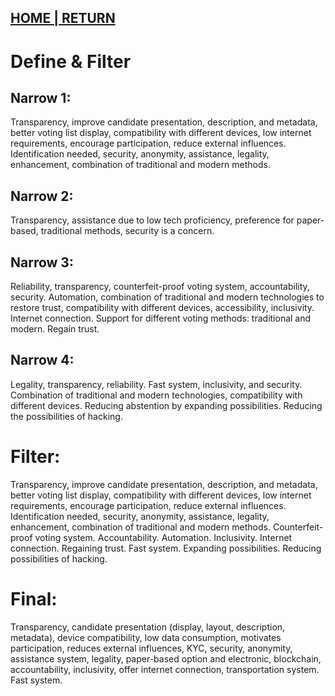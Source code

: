 ## [HOME | RETURN](https://github.com/plexoio/musa/blob/main/README.md)

# Define & Filter

## Narrow 1: 
Transparency, improve candidate presentation, description, and metadata, better voting list display, compatibility with different devices, low internet requirements, encourage participation, reduce external influences. Identification needed, security, anonymity, assistance, legality, enhancement, combination of traditional and modern methods.

## Narrow 2: 
Transparency, assistance due to low tech proficiency, preference for paper-based, traditional methods, security is a concern.

## Narrow 3: 
Reliability, transparency, counterfeit-proof voting system, accountability, security. Automation, combination of traditional and modern technologies to restore trust, compatibility with different devices, accessibility, inclusivity. Internet connection. Support for different voting methods: traditional and modern. Regain trust.

## Narrow 4: 
Legality, transparency, reliability. Fast system, inclusivity, and security. Combination of traditional and modern technologies, compatibility with different devices. Reducing abstention by expanding possibilities. Reducing the possibilities of hacking.

# Filter:
Transparency, improve candidate presentation, description, and metadata, better voting list display, compatibility with different devices, low internet requirements, encourage participation, reduce external influences. Identification needed, security, anonymity, assistance, legality, enhancement, combination of traditional and modern methods. Counterfeit-proof voting system. Accountability. Automation. Inclusivity. Internet connection. Regaining trust. Fast system. Expanding possibilities. Reducing possibilities of hacking.

# Final: 
Transparency, candidate presentation (display, layout, description, metadata), device compatibility, low data consumption, motivates participation, reduces external influences, KYC, security, anonymity, assistance system, legality, paper-based option and electronic, blockchain, accountability, inclusivity, offer internet connection, transportation system. Fast system.